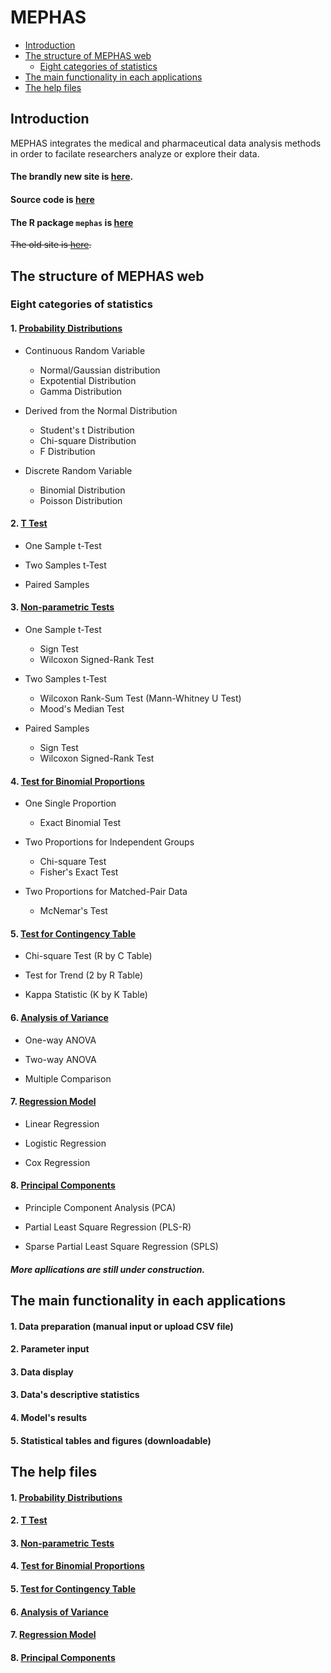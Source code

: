 # MEPHAS 
<!-- MarkdownTOC -->

- [Introduction](#introduction)
- [The structure of MEPHAS web](#the-structure-of-mephas-web)
  - [Eight categories of statistics](#eight-categories-of-statistics)
- [The main functionality in each applications](#the-main-functionality-in-each-applications)
- [The help files](#the-help-files)

<!-- /MarkdownTOC -->


<a id="introduction"></a>
## Introduction

MEPHAS integrates the medical and pharmaceutical data analysis methods in order to facilate researchers analyze or explore their data.

<a id="the-brandly-new-site-is-here"></a>
#### The brandly new site is [here](https://alain003.phs.osaka-u.ac.jp/mephas/).

<a id="source-code-is-here"></a>
#### Source code is [here](https://github.com/mephas/mephas_web)

<a id="the-r-package-mephas-is-here"></a>
#### The R package `mephas` is [here](https://mephas.github.io/mephas/)

~~The old site is [here](http://www.gen-info.osaka-u.ac.jp/MEPHAS/).~~

<a id="the-structure-of-mephas-web"></a>
## The structure of MEPHAS web

<a id="eight-categories-of-statistics"></a>
### Eight categories of statistics

<a id="1-probability-distributions"></a>
#### 1. [Probability Distributions](https://alain003.phs.osaka-u.ac.jp/mephas_web/1MFSdistribution/)

  - Continuous Random Variable
  
    + Normal/Gaussian distribution
    + Expotential Distribution
    + Gamma Distribution
    
  - Derived from the Normal Distribution
  
    + Student's t Distribution
    + Chi-square Distribution
    + F Distribution
    
  - Discrete Random Variable
    + Binomial Distribution
    + Poisson Distribution
       
<a id="2-t-test"></a>
#### 2. [T Test](https://alain003.phs.osaka-u.ac.jp/mephas_web/2MFSttest/)
  
  - One Sample t-Test
  
  - Two Samples t-Test
  
  - Paired Samples

<a id="3-non-parametric-tests"></a>
#### 3. [Non-parametric Tests](https://alain003.phs.osaka-u.ac.jp/mephas_web/3MFSnptest/)

  - One Sample t-Test
  
    + Sign Test
    + Wilcoxon Signed-Rank Test
    
  - Two Samples t-Test
  
    + Wilcoxon Rank-Sum Test (Mann-Whitney U Test)
    + Mood's Median Test
    
  - Paired Samples
  
    + Sign Test
    + Wilcoxon Signed-Rank Test

<a id="4-test-for-binomial-proportions"></a>
#### 4. [Test for Binomial Proportions](https://alain003.phs.osaka-u.ac.jp/mephas_web/4MFSproptest/)

  - One Single Proportion
  
    + Exact Binomial Test
  
  - Two Proportions for Independent Groups
  
    + Chi-square Test
    + Fisher's Exact Test
  
  - Two Proportions for Matched-Pair Data
  
    + McNemar's Test

<a id="5-test-for-contingency-table"></a>
#### 5. [Test for Contingency Table](https://alain003.phs.osaka-u.ac.jp/mephas_web/5MFSrctabtest/)

  - Chi-square Test (R by C Table)
  
  - Test for Trend (2 by R Table)
  
  - Kappa Statistic (K by K Table)

<a id="6-analysis-of-variance"></a>
#### 6. [Analysis of Variance](https://alain003.phs.osaka-u.ac.jp/mephas_web/6MFSanova/)

  - One-way ANOVA
  
  - Two-way ANOVA
  
  - Multiple Comparison 

<a id="7-regression-model"></a>
#### 7. [Regression Model](https://alain003.phs.osaka-u.ac.jp/mephas_web/7MFSreg/)

  - Linear Regression
  
  - Logistic Regression
  
  - Cox Regression

<a id="8-principal-components"></a>
#### 8. [Principal Components](https://alain003.phs.osaka-u.ac.jp/mephas_web/8MFSpcapls/)

  - Principle Component Analysis (PCA)
  
  - Partial Least Square Regression (PLS-R)
  
  - Sparse Partial Least Square Regression (SPLS)

<a id="more-apllications-are-still-under-construction"></a>
##### More apllications are still under construction.

<a id="the-main-functionality-in-each-applications"></a>
## The main functionality in each applications

<a id="1-data-preparation-manual-input-or-upload-csv-file"></a>
#### 1. Data preparation (manual input or upload CSV file)

<a id="2-parameter-input"></a>
#### 2. Parameter input

<a id="3-data-display"></a>
#### 3. Data display

<a id="3-datas-descriptive-statistics"></a>
#### 3. Data's descriptive statistics

<a id="4-models-results"></a>
#### 4. Model's results

<a id="5-statistical-tables-and-figures-downloadable"></a>
#### 5. Statistical tables and figures (downloadable)

<a id="the-help-files"></a>
## The help files

<a id="1-probability-distributions-1"></a>
#### 1. [Probability Distributions](https://alain003.phs.osaka-u.ac.jp/mephas/help1.html)
 
<a id="2-t-test-1"></a>
#### 2. [T Test](https://alain003.phs.osaka-u.ac.jp/mephas/help2.html/)

<a id="3-non-parametric-tests-1"></a>
#### 3. [Non-parametric Tests](https://alain003.phs.osaka-u.ac.jp/mephas/help3.html/)

<a id="4-test-for-binomial-proportions-1"></a>
#### 4. [Test for Binomial Proportions](https://alain003.phs.osaka-u.ac.jp/mephas/help4.html/)

<a id="5-test-for-contingency-table-1"></a>
#### 5. [Test for Contingency Table](https://alain003.phs.osaka-u.ac.jp/mephas/help5.html/)

<a id="6-analysis-of-variance-1"></a>
#### 6. [Analysis of Variance](https://alain003.phs.osaka-u.ac.jp/mephas/help6.html/)

<a id="7-regression-model-1"></a>
#### 7. [Regression Model](https://alain003.phs.osaka-u.ac.jp/mephas/help7.html/)

<a id="8-principal-components-1"></a>
#### 8. [Principal Components](https://alain003.phs.osaka-u.ac.jp/mephas/help8.html/)

